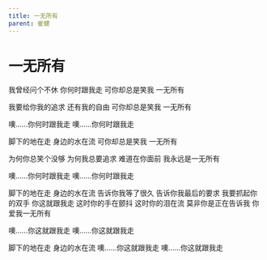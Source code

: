 ```yaml
---
title: 一无所有
parent: 崔健
---
```

# 一无所有

我曾经问个不休
你何时跟我走
可你却总是笑我
一无所有

我要给你我的追求
还有我的自由
可你却总是笑我
一无所有

噢……你何时跟我走
噢……你何时跟我走

脚下的地在走
身边的水在流
可你却总是笑我
一无所有

为何你总笑个没够
为何我总要追求
难道在你面前
我永远是一无所有

噢……你何时跟我走
噢……你何时跟我走

脚下的地在走
身边的水在流
告诉你我等了很久
告诉你我最后的要求
我要抓起你的双手
你这就跟我走
这时你的手在颤抖
这时你的泪在流
莫非你是正在告诉我
你爱我一无所有

噢……你这就跟我走
噢……你这就跟我走

脚下的地在走
身边的水在流
噢……你这就跟我走
噢……你这就跟我走

